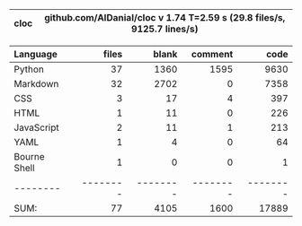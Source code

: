 cloc|github.com/AlDanial/cloc v 1.74  T=2.59 s (29.8 files/s, 9125.7 lines/s)
--- | ---

Language|files|blank|comment|code
:-------|-------:|-------:|-------:|-------:
Python|37|1360|1595|9630
Markdown|32|2702|0|7358
CSS|3|17|4|397
HTML|1|11|0|226
JavaScript|2|11|1|213
YAML|1|4|0|64
Bourne Shell|1|0|0|1
--------|--------|--------|--------|--------
SUM:|77|4105|1600|17889
